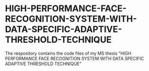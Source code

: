 # HIGH-PERFORMANCE-FACE-RECOGNITION-SYSTEM-WITH-DATA-SPECIFIC-ADAPTIVE-THRESHOLD-TECHNIQUE
The respository contains the code files of my MS thesis "HIGH PERFORMANCE FACE RECOGNITION SYSTEM WITH DATA  SPECIFIC ADAPTIVE THRESHOLD TECHNIQUE"
